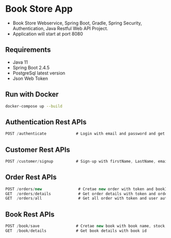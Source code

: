 # Book Store App

* Book Store Webservice, Spring Boot, Gradle, Spring Security, Authentication, Java Restful Web API Project.
* Application will start at port 8080

## Requirements

* Java 11
* Spring Boot 2.4.5
* PostgreSql latest version
* Json Web Token 

## Run with Docker
```bash
docker-compose up --build
```

## Authentication Rest APIs
```java
POST /authenticate             # Login with email and password and get json web token
```
## Customer Rest APIs
```java
POST /customer/signup          # Sign-up with firstName, LastName, email and password
```
## Order Rest APIs
```java
POST /orders/new                # Cretae new order with token and bookId
GET  /orders/details            # Get order details with token and orderId
GET  /orders/all                # Get all order with token and user authentication info
```
## Book Rest APIs
```java
POST /book/save                # Cretae new book with book name, stock, price
GET  /book/details             # Get book details with book id
